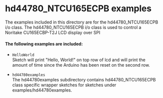 hd44780_NTCU165ECPB examples
=======================

The examples included in this directory are for the hd44780_NTCU165ECPB i/o class.
The hd44780_NTCU165ECPB i/o class is used to control a Noritake CU165ECBP-T2J LCD display over SPI


#### The following examples are included:

- `HelloWorld`<br>
Sketch will print "Hello, World!" on top row of lcd
and will print the amount of time since the Arduino has been reset
on the second row.

- `hd44780examples`<br>
The hd44780examples subdirectory contains
hd44780_NTCU165ECPB class specific wrapper sketches for sketches under
examples/hd44780examples.
